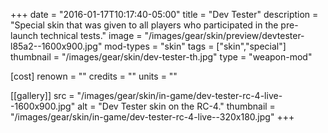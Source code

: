 +++
date = "2016-01-17T10:17:40-05:00"
title = "Dev Tester"
description = "Special skin that was given to all players who participated in the pre-launch technical tests."
image = "/images/gear/skin/preview/devtester-l85a2--1600x900.jpg"
mod-types = "skin"
tags = ["skin","special"]
thumbnail = "/images/gear/skin/dev-tester-th.jpg"
type = "weapon-mod"

[cost]
  renown = ""
  credits = ""
  units = ""

[[gallery]]
  src = "/images/gear/skin/in-game/dev-tester-rc-4-live--1600x900.jpg"
  alt = "Dev Tester skin on the RC-4."
  thumbnail = "/images/gear/skin/in-game/dev-tester-rc-4-live--320x180.jpg"
+++
